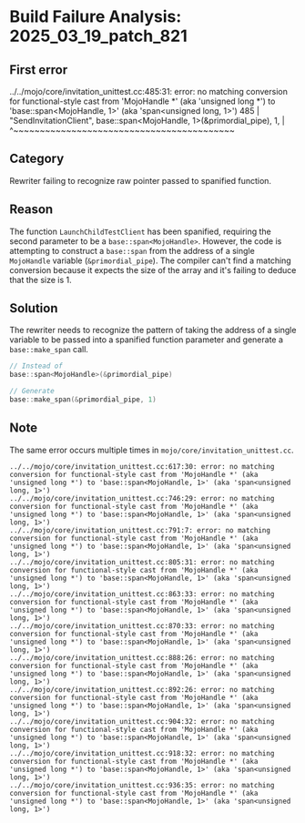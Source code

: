 # Build Failure Analysis: 2025_03_19_patch_821

## First error

../../mojo/core/invitation_unittest.cc:485:31: error: no matching conversion for functional-style cast from 'MojoHandle *' (aka 'unsigned long *') to 'base::span<MojoHandle, 1>' (aka 'span<unsigned long, 1>')
  485 |       "SendInvitationClient", base::span<MojoHandle, 1>(&primordial_pipe), 1,
      |                               ^~~~~~~~~~~~~~~~~~~~~~~~~~~~~~~~~~~~~~~~~~~

## Category
Rewriter failing to recognize raw pointer passed to spanified function.

## Reason
The function `LaunchChildTestClient` has been spanified, requiring the second parameter to be a `base::span<MojoHandle>`. However, the code is attempting to construct a `base::span` from the address of a single `MojoHandle` variable (`&primordial_pipe`). The compiler can't find a matching conversion because it expects the size of the array and it's failing to deduce that the size is 1.

## Solution
The rewriter needs to recognize the pattern of taking the address of a single variable to be passed into a spanified function parameter and generate a `base::make_span` call.

```c++
// Instead of
base::span<MojoHandle>(&primordial_pipe)

// Generate
base::make_span(&primordial_pipe, 1)
```

## Note
The same error occurs multiple times in `mojo/core/invitation_unittest.cc`.
```
../../mojo/core/invitation_unittest.cc:617:30: error: no matching conversion for functional-style cast from 'MojoHandle *' (aka 'unsigned long *') to 'base::span<MojoHandle, 1>' (aka 'span<unsigned long, 1>')
../../mojo/core/invitation_unittest.cc:746:29: error: no matching conversion for functional-style cast from 'MojoHandle *' (aka 'unsigned long *') to 'base::span<MojoHandle, 1>' (aka 'span<unsigned long, 1>')
../../mojo/core/invitation_unittest.cc:791:7: error: no matching conversion for functional-style cast from 'MojoHandle *' (aka 'unsigned long *') to 'base::span<MojoHandle, 1>' (aka 'span<unsigned long, 1>')
../../mojo/core/invitation_unittest.cc:805:31: error: no matching conversion for functional-style cast from 'MojoHandle *' (aka 'unsigned long *') to 'base::span<MojoHandle, 1>' (aka 'span<unsigned long, 1>')
../../mojo/core/invitation_unittest.cc:863:33: error: no matching conversion for functional-style cast from 'MojoHandle *' (aka 'unsigned long *') to 'base::span<MojoHandle, 1>' (aka 'span<unsigned long, 1>')
../../mojo/core/invitation_unittest.cc:870:33: error: no matching conversion for functional-style cast from 'MojoHandle *' (aka 'unsigned long *') to 'base::span<MojoHandle, 1>' (aka 'span<unsigned long, 1>')
../../mojo/core/invitation_unittest.cc:888:26: error: no matching conversion for functional-style cast from 'MojoHandle *' (aka 'unsigned long *') to 'base::span<MojoHandle, 1>' (aka 'span<unsigned long, 1>')
../../mojo/core/invitation_unittest.cc:892:26: error: no matching conversion for functional-style cast from 'MojoHandle *' (aka 'unsigned long *') to 'base::span<MojoHandle, 1>' (aka 'span<unsigned long, 1>')
../../mojo/core/invitation_unittest.cc:904:32: error: no matching conversion for functional-style cast from 'MojoHandle *' (aka 'unsigned long *') to 'base::span<MojoHandle, 1>' (aka 'span<unsigned long, 1>')
../../mojo/core/invitation_unittest.cc:918:32: error: no matching conversion for functional-style cast from 'MojoHandle *' (aka 'unsigned long *') to 'base::span<MojoHandle, 1>' (aka 'span<unsigned long, 1>')
../../mojo/core/invitation_unittest.cc:936:35: error: no matching conversion for functional-style cast from 'MojoHandle *' (aka 'unsigned long *') to 'base::span<MojoHandle, 1>' (aka 'span<unsigned long, 1>')